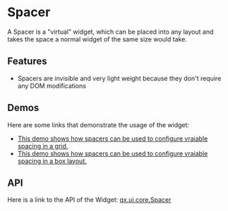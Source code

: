 # Spacer

A Spacer is a "virtual" widget, which can be placed into any layout and takes
the space a normal widget of the same size would take.

## Features

- Spacers are invisible and very light weight because they don't require any DOM
  modifications

## Demos

Here are some links that demonstrate the usage of the widget:

- [This demo shows how spacers can be used to configure vraiable spacing in a grid.](apps://demobrowser/#layout~Spacer_Grid.html)
- [This demo shows how spacers can be used to configure vraiable spacing in a box layout.](apps://demobrowser/#layout~Spacer_HBox.html)

## API

Here is a link to the API of the Widget:
[qx.ui.core.Spacer](apps://apiviewer/#qx.ui.core.Spacer)
